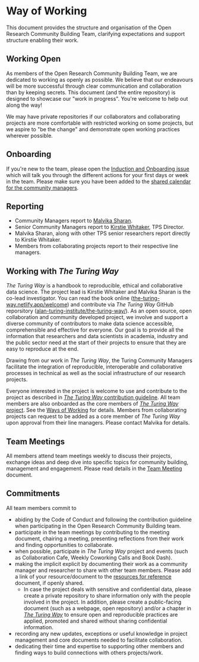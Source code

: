 # Way of Working

This document provides the structure and organisation of the Open Research Community Building Team, clarifying expectations and support structure enabling their work.

## Working Open

As members of the Open Research Community Building Team, we are dedicated to working as openly as possible. 
We believe that our endeavours will be more successful through clear communication and collaboration than by keeping secrets. 
This document (and the entire repository) is designed to showcase our "work in progress". 
You're welcome to help out along the way!

We may have private repositories if our collaborators and collaborating projects are more comfortable with restricted working on some projects, but we aspire to "be the change" and demonstrate open working practices wherever possible.

## Onboarding

If you're new to the team, please open the [Induction and Onboarding issue](https://github.com/alan-turing-institute/community-manager-team/issues/new/choose) which will talk you through the different actions for your first days or week in the team.
Please make sure you have been added to the [shared calendar for the community managers](https://calendar.google.com/calendar/u/0?cid=cGtlazVnc2xkcjlwYWRhNjc4MTJyaGtiaW9AZ3JvdXAuY2FsZW5kYXIuZ29vZ2xlLmNvbQ).

## Reporting

- Community Managers report to [Malvika Sharan](https://www.turing.ac.uk/people/researchers/malvika-sharan).
- Senior Community Managers report to [Kirstie Whitaker](https://www.turing.ac.uk/people/researchers/kirstie-whitaker), TPS Director.
- Malvika Sharan, along with other TPS senior researchers report directly to Kirstie Whitaker.
- Members from collaborating projects report to their respective line managers.

## Working with *The Turing Way*

*The Turing Way* is a handbook to reproducible, ethical and collaborative data science.
The project lead is Kirstie Whitaker and Malvika Sharan is the co-lead investigator.
You can read the book online ([the-turing-way.netlify.app/welcome](https://the-turing-way.netlify.app/welcome)) and contribute via *The Turing Way* GitHub reporsitory ([alan-turing-institute/the-turing-way/](https://github.com/alan-turing-institute/the-turing-way/)).
As an open source, open collaboration and community developed project, we involve and support a diverse community of contributors to make data science accessible, comprehensible and effective for everyone. 
Our goal is to provide all the information that researchers and data scientists in academia, industry and the public sector need at the start of their projects to ensure that they are easy to reproduce at the end.

Drawing from our work in *The Turing Way*, the Turing Community Managers facilitate the integration of reproducible, interoperable and collaborative processes in technical as well as the social infrastructure of our research projects.

Everyone interested in the project is welcome to use and contribute to the project as described in [*The Turing Way* contribution guideline](https://github.com/alan-turing-institute/the-turing-way/blob/main/CONTRIBUTING.md).
All team members are also onboarded as the core members of [*The Turing Way* project](https://the-turing-way.netlify.app/welcome). See the [Ways of Working](https://github.com/alan-turing-institute/the-turing-way/blob/main/ways_of_working.md) for details.
Members from collaborating projects can request to be added as a core member of *The Turing Way* upon approval from their line managers.
Please contact Malvika for details.

## Team Meetings

All members attend team meetings weekly to discuss their projects, exchange ideas and deep dive into specific topics for community building, management and engagement.
Please read details in the [Team Meeting](./team-meetings.md) document.

## Commitments

All team members commit to
- abiding by the Code of Conduct and following the contribution guideline when participating in the Open Research Community Building team.
- participate in the team meetings by contributing to the meeting document, chairing a meeting, presenting reflections from their work and finding opportunities to collaborate.
- when possible, participate in *The Turing Way* project and events (such as Collaboration Cafe, Weekly Coworking Calls and Book Dash).
- making the implicit explicit by documenting their work as a community manager and researcher to share with other team members. Please add a link of your resource/document to the [resources for reference](./resources-for-reference.md) document, if openly shared. 
  - In case the project deals with sensitive and confidential data, please create a private repository to share information only with the people involved in the project. In addition, please create a public-facing document (such as a webpage, open repository) and/or a chapter in [*The Turing Way*](https://github.com/alan-turing-institute/the-turing-way) to ensure open and reproducible practices are applied, promoted and shared without sharing confidential information.
- recording any new updates, exceptions or useful knowledge in project management and core documents needed to facilitate collaboration.
- dedicating their time and expertise to supporting other members and finding ways to build connections with others projects/work.

